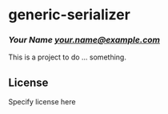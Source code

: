 # generic-serializer
### _Your Name <your.name@example.com>_

This is a project to do ... something.

## License

Specify license here

